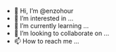 - 👋 Hi, I’m @enzohour
- 👀 I’m interested in ...
- 🌱 I’m currently learning ...
- 💞️ I’m looking to collaborate on ...
- 📫 How to reach me ...

<!---
enzohour/enzohour is a ✨ special ✨ repository because its `README.md` (this file) appears on your GitHub profile.
You can click the Preview link to take a look at your changes.
--->
